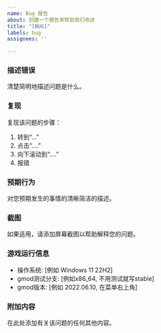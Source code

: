 ```yaml
---
name: Bug 报告
about: 创建一个报告来帮助我们改进
title: "[BUG]"
labels: bug
assignees: ''

---
```


### 描述错误
清楚简明地描述问题是什么。  
  
### 复现
复现该问题的步骤：  
1. 转到“...”  
2. 点击“....”  
3. 向下滚动到“....”  
4. 报错 
  
### 预期行为
对您预期发生的事情的清晰简洁的描述。  

### 截图
如果适用，请添加屏幕截图以帮助解释您的问题。  
  
### 游戏运行信息  
  - 操作系统: [例如 Windows 11 22H2]  
  - gmod测试分支: [例如x86_64, 不用测试就写stable]
  - gmod版本: [例如 2022.06.10, 在菜单右上角]  
  
### 附加内容
在此处添加有关该问题的任何其他内容。
